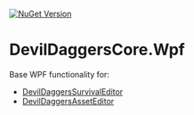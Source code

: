 [![NuGet Version](https://img.shields.io/nuget/v/DevilDaggersCore.Wpf.svg)](https://www.nuget.org/packages/DevilDaggersCore.Wpf/)

# DevilDaggersCore.Wpf
Base WPF functionality for:
- [DevilDaggersSurvivalEditor](https://github.com/NoahStolk/DevilDaggersSurvivalEditor)
- [DevilDaggersAssetEditor](https://github.com/NoahStolk/DevilDaggersAssetEditor)
